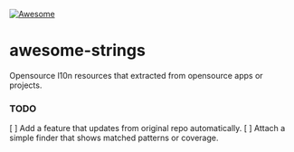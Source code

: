 [![Awesome](https://cdn.rawgit.com/sindresorhus/awesome/d7305f38d29fed78fa85652e3a63e154dd8e8829/media/badge.svg)](https://github.com/sindresorhus/awesome)

# awesome-strings
Opensource l10n resources that extracted from opensource apps or projects. 

### TODO
[ ] Add a feature that updates from original repo automatically.
[ ] Attach a simple finder that shows matched patterns or coverage.
